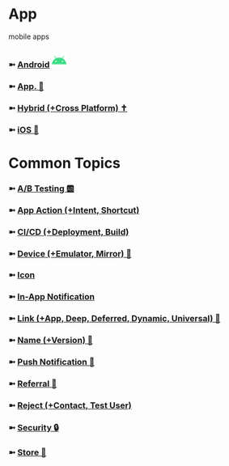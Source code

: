 # App
mobile apps

### ➼ [Android](Android) <a href="/Design"><img src="!/icon-android-30x30.png"/></a>
### ➼ [App. 📱](App)
### ➼ [Hybrid (+Cross Platform) ✝️](Hybrid)
### ➼ [iOS 🍏](iOS)

# Common Topics

### ➼ [A/B Testing 🆎](AB)
### ➼ [App Action (+Intent, Shortcut)](AppAction)
### ➼ [CI/CD (+Deployment, Build)](CiCd)
### ➼ [Device (+Emulator, Mirror) 📱](Device)
### ➼ [Icon](Icon)
### ➼ [In-App Notification](InApp)
### ➼ [Link (+App, Deep, Deferred, Dynamic, Universal) 🔗](Link)
### ➼ [Name (+Version) 📛](Name)
### ➼ [Push Notification 🔔](Push)
### ➼ [Referral 🤝](Referral)
### ➼ [Reject (+Contact, Test User)](Reject)
### ➼ [Security 🔒](Security)
### ➼ [Store 🏪](Store)

